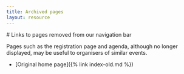 ```yaml
---
title: Archived pages
layout: resource
---
```


<div class="lead" markdown="1">
# Links to pages removed from our navigation bar

Pages such as the registration page and agenda, although no longer displayed,
may be useful to organisers of similar events.
</div>

* [Original home page]({% link index-old.md %})


